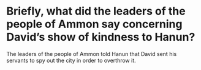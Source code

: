# Briefly, what did the leaders of the people of Ammon say concerning David’s show of kindness to Hanun?

The leaders of the people of Ammon told Hanun that David sent his servants to spy out the city in order to overthrow it.
